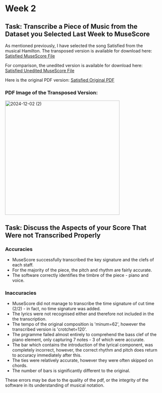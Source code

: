 # Week 2

## Task: Transcribe a Piece of Music from the Dataset you Selected Last Week to MuseScore

As mentioned previously, I have selected the song Satisfied from the musical Hamilton. The transposed version is available for download here: [Satisfied MuseScore File](SatisfiedMuseScore.mscz)

For comparison, the unedited version is available for download here: [Satisfied Unedited MuseScore File](SatisfiedUnedited.mscz)

Here is the original PDF version: [Satisfied Original PDF](SatisfiedPDF.pdf)

### PDF Image of the Transposed Version: 

<img width="376" alt="2024-12-02 (2)" src="https://github.com/user-attachments/assets/398bb123-f43a-420b-8a46-056db37505ab">

## Task: Discuss the Aspects of your Score That Were not Transcribed Properly

### Accuracies 

- MuseScore successfully transcribed the key signature and the clefs of each staff.
- For the majority of the piece, the pitch and rhythm are fairly accurate.
- The software correctly identifies the timbre of the piece - piano and voice.

### Inaccuracies

- MuseScore did not manage to transcribe the time signature of cut time (2/2) - in fact, no time signature was added.
- The lyrics were not recognised either and therefore not included in the the transcription.
- The tempo of the original composition is 'minum=62', however the transcribed version is 'crotchet=120'.
- The prgramme failed almost entirely to comprehend the bass clef of the piano element, only capturing 7 notes - 3 of which were accurate.
- The bar which contains the introduction of the lyrical component, was completely incorrect, however, the correct rhythm and pitch does return to accuracy immediately after this.
- The ties were relatively accurate, however they were often skipped on chords.
- The number of bars is significantly different to the original.

These errors may be due to the quality of the pdf, or the integrity of the software in its understanding of musical notation.
